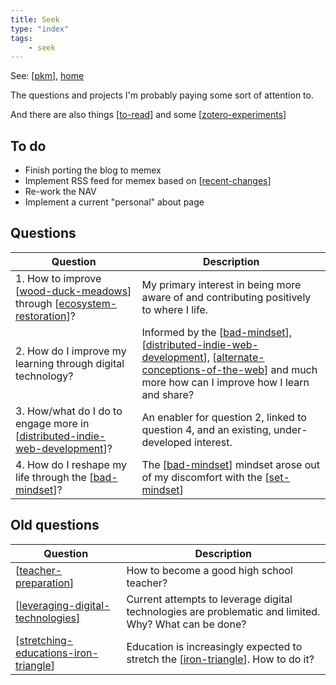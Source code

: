 ```yaml
---
title: Seek
type: "index"
tags:
    - seek
---
```


See: [[pkm]], [home](../index.md)

The questions and projects I'm probably paying some sort of attention to.

And there are also things [[to-read]] and some [[zotero-experiments]]

## To do

- Finish porting the blog to memex
- Implement RSS feed for memex based on [[recent-changes]]
- Re-work the NAV
- Implement a current "personal" about page

## Questions

| Question | Description |
| --- | --- |
| 1. How to improve [[wood-duck-meadows]] through [[ecosystem-restoration]]? | My primary interest in being more aware of and contributing positively to where I life. |
| 2. How do I improve my learning through digital technology? | Informed by the [[bad-mindset]], [[distributed-indie-web-development]], [[alternate-conceptions-of-the-web]] and much more how can I improve how I learn and share?  |
| 3. How/what do I do to engage more in [[distributed-indie-web-development]]? | An enabler for question 2, linked to question 4, and an existing, under-developed interest. |
| 4. How do I reshape my life through the [[bad-mindset]]? | The [[bad-mindset]] mindset arose out of my discomfort with the [[set-mindset]]

## Old questions

| Question | Description |
| --- | --- |
| [[teacher-preparation]] | How to become a good high school teacher? |
| [[leveraging-digital-technologies]] | Current attempts to leverage digital technologies are problematic and limited. Why? What can be done? |
| [[stretching-educations-iron-triangle]] | Education is increasingly expected to stretch the [[iron-triangle]]. How to do it? |


[//begin]: # "Autogenerated link references for markdown compatibility"
[pkm]: ../pkm "Personal Knowledge Management"
[to-read]: to-read "To Read"
[zotero-experiments]: process/zotero-experiments "Experiments with Zotero"
[recent-changes]: ../colophon/recent-changes "Recent changes"
[wood-duck-meadows]: ../sense/landscape-garden/wood-duck-meadows "Wood duck meadows"
[ecosystem-restoration]: ../sense/landscape-garden/ecosystem-restoration "Ecosystem restoration (aka bush regneration)"
[bad-mindset]: ../sense/CASA/bad-mindset "The BAD (Bricolage, Affordances, Distribution) mindset"
[distributed-indie-web-development]: distributed-indie-web-development "Distributed indie web development"
[alternate-conceptions-of-the-web]: ../sense/computing/alternate-conceptions-of-the-web "Alternate conceptions of the web"
[set-mindset]: ../sense/Bricolage/set-mindset "The SET mindset"
[teacher-preparation]: teacher-preparation "Teacher preparation"
[leveraging-digital-technologies]: leveraging-digital-technologies "Leveraging digital technologies"
[stretching-educations-iron-triangle]: stretching-educations-iron-triangle "Stretching education's iron triangle"
[iron-triangle]: ../sense/Design/iron-triangle "Iron Triangle"
[//end]: # "Autogenerated link references"